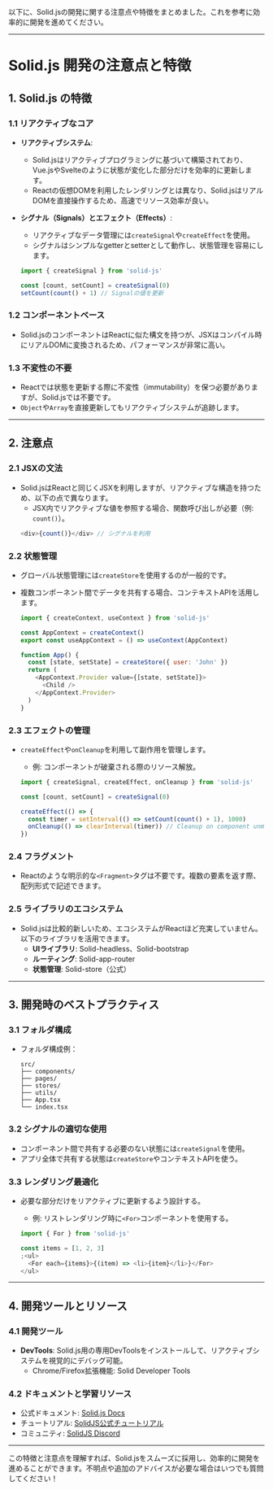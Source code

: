 以下に、Solid.jsの開発に関する注意点や特徴をまとめました。これを参考に効率的に開発を進めてください。

---

# **Solid.js 開発の注意点と特徴**

## **1. Solid.js の特徴**

### **1.1 リアクティブなコア**

- **リアクティブシステム**:
  - Solid.jsはリアクティブプログラミングに基づいて構築されており、Vue.jsやSvelteのように状態が変化した部分だけを効率的に更新します。
  - Reactの仮想DOMを利用したレンダリングとは異なり、Solid.jsはリアルDOMを直接操作するため、高速でリソース効率が良い。
- **シグナル（Signals）とエフェクト（Effects）**:

  - リアクティブなデータ管理には`createSignal`や`createEffect`を使用。
  - シグナルはシンプルなgetterとsetterとして動作し、状態管理を容易にします。

  ```javascript
  import { createSignal } from 'solid-js'

  const [count, setCount] = createSignal(0)
  setCount(count() + 1) // Signalの値を更新
  ```

### **1.2 コンポーネントベース**

- Solid.jsのコンポーネントはReactに似た構文を持つが、JSXはコンパイル時にリアルDOMに変換されるため、パフォーマンスが非常に高い。

### **1.3 不変性の不要**

- Reactでは状態を更新する際に不変性（immutability）を保つ必要がありますが、Solid.jsでは不要です。
- `Object`や`Array`を直接更新してもリアクティブシステムが追跡します。

---

## **2. 注意点**

### **2.1 JSXの文法**

- Solid.jsはReactと同じくJSXを利用しますが、リアクティブな構造を持つため、以下の点で異なります。
  - JSX内でリアクティブな値を参照する場合、関数呼び出しが必要（例: `count()`）。
  ```javascript
  <div>{count()}</div> // シグナルを利用
  ```

### **2.2 状態管理**

- グローバル状態管理には`createStore`を使用するのが一般的です。
- 複数コンポーネント間でデータを共有する場合、コンテキストAPIを活用します。

  ```javascript
  import { createContext, useContext } from 'solid-js'

  const AppContext = createContext()
  export const useAppContext = () => useContext(AppContext)

  function App() {
    const [state, setState] = createStore({ user: 'John' })
    return (
      <AppContext.Provider value={[state, setState]}>
        <Child />
      </AppContext.Provider>
    )
  }
  ```

### **2.3 エフェクトの管理**

- `createEffect`や`onCleanup`を利用して副作用を管理します。

  - 例: コンポーネントが破棄される際のリソース解放。

  ```javascript
  import { createSignal, createEffect, onCleanup } from 'solid-js'

  const [count, setCount] = createSignal(0)

  createEffect(() => {
    const timer = setInterval(() => setCount(count() + 1), 1000)
    onCleanup(() => clearInterval(timer)) // Cleanup on component unmount
  })
  ```

### **2.4 フラグメント**

- Reactのような明示的な`<Fragment>`タグは不要です。複数の要素を返す際、配列形式で記述できます。

### **2.5 ライブラリのエコシステム**

- Solid.jsは比較的新しいため、エコシステムがReactほど充実していません。以下のライブラリを活用できます。
  - **UIライブラリ**: Solid-headless、Solid-bootstrap
  - **ルーティング**: Solid-app-router
  - **状態管理**: Solid-store（公式）

---

## **3. 開発時のベストプラクティス**

### **3.1 フォルダ構成**

- フォルダ構成例：
  ```plaintext
  src/
  ├── components/
  ├── pages/
  ├── stores/
  ├── utils/
  ├── App.tsx
  └── index.tsx
  ```

### **3.2 シグナルの適切な使用**

- コンポーネント間で共有する必要のない状態には`createSignal`を使用。
- アプリ全体で共有する状態は`createStore`やコンテキストAPIを使う。

### **3.3 レンダリング最適化**

- 必要な部分だけをリアクティブに更新するよう設計する。

  - 例: リストレンダリング時に`<For>`コンポーネントを使用する。

  ```javascript
  import { For } from 'solid-js'

  const items = [1, 2, 3]
  ;<ul>
    <For each={items}>{(item) => <li>{item}</li>}</For>
  </ul>
  ```

---

## **4. 開発ツールとリソース**

### **4.1 開発ツール**

- **DevTools**: Solid.js用の専用DevToolsをインストールして、リアクティブシステムを視覚的にデバッグ可能。
  - Chrome/Firefox拡張機能: Solid Developer Tools

### **4.2 ドキュメントと学習リソース**

- 公式ドキュメント: [Solid.js Docs](https://solidjs.com/docs)
- チュートリアル: [SolidJS公式チュートリアル](https://solidjs.com/tutorial)
- コミュニティ: [SolidJS Discord](https://discord.com/invite/solidjs)

---

この特徴と注意点を理解すれば、Solid.jsをスムーズに採用し、効率的に開発を進めることができます。不明点や追加のアドバイスが必要な場合はいつでも質問してください！
